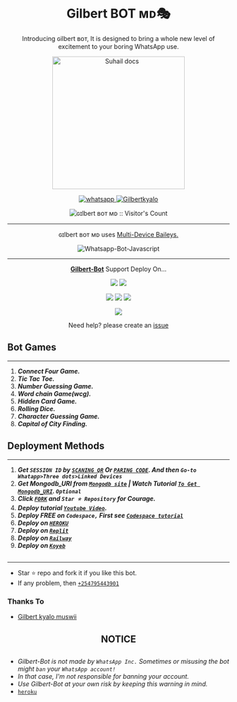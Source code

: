  <h1 align="center"> Gilbert BOT ᴍᴅ🎭 </h1> 
<p align="center"> Introducing ɢilbert ʙᴏᴛ, It is designed to bring a whole new level of excitement to your boring WhatsApp use. </p>

<p align="center">
  <a href="https://github.com/Gilbertkyalo/gilbert-bot-md">
    <img alt="Suhail docs" height="300" src="https://telegra.ph/file/54efddccf41281ad7ec51.jpg">
  </a>
</p>
    
   
   
<p align="center">
  <a href="https://wa.me/+254795443901?text=Hi+Bro--+I+Need+Help.+I+messaged+you+from+GILBERT ʙᴏᴛ+Repo" target="_blank">
    <img alt="whatsapp" src="https://img.shields.io/badge/ Whatsapp -25D366?style=for-the-badge&logo=whatsapp&logoColor=white" />
 
  <a aria-label="ɢɪlbert ʙᴏᴛ is free to use" href="https://github.com/Gilbertkyalo/gilbert-bot-md" target="_blank">
    <img alt="Gilbertkyalo" src="https://img.shields.io/youtube/channel/subscribers/UCU071AMRqcd5mfTdCgJFwPg" target="_blank" />
  </a>

</p>
<p align="center"><img src="https://profile-counter.glitch.me/{Gilbert-kyalo}/count.svg" alt="ɢɪlbert ʙᴏᴛ ᴍᴅ :: Visitor's Count" /></p>

---




<p align="center"> ɢɪlbert ʙᴏᴛ ᴍᴅ uses
  <a href="https://github.com/adiwajshing/Baileys">Multi-Device Baileys.</a>
</p>
<p align="center">
  <img title="Whatsapp-Bot-Javascript" src="https://img.shields.io/badge/Javascript-363303?style=for-the-badge&logo=javascript&logoColor=c6c631"></img>
</p>

---

<p align="center">
  <a href="https://github.com/Gilbertkyalo/gilbert-bot-md"><b>Gilbert-Bot</b></a> Support Deploy On...
</p>

<p align="center">
  <a href="https://github.com/SuhailTechInfo/Suhail-Md/blob/main/temp/deploy-on-vps.md"><img src="https://img.shields.io/badge/self hosting-3d1513?style=for-the-badge&logo=serverless&logoColor=FD5750"></a>
  <a href="https://railway.app/template/GZOvIe?referralCode=wVDLrh"><img src="https://img.shields.io/badge/railway-3e164f?style=for-the-badge&logo=railway&logoColor=0B0D0E"></a>
</p>
<p align="center">
  <a href="https://dashboard.heroku.com/new?template=https%3A%2F%2Fgithub.com%2FGilbertkyalo%2Fgilbert-bot-md"><img src="https://img.shields.io/badge/heroku-9d7acc?style=for-the-badge&logo=heroku&logoColor=430098"></a>
  <a href="https://suhail-web01.vercel.app/replit.html"><img src="https://img.shields.io/badge/replit-253c99?style=for-the-badge&logo=replit&logoColor=F26207"></a>
  <a href="https://app.koyeb.com/apps/deploy?type=git&repository=github.com/Gilbertkyalo/gilbert-bot-md&branch=main&env[SESSION_ID]&env[OWNER_NUMBER]=254795443901&env[MONGODB_URI]&&env[OWNER_NAME]=ɢɪlbert ᴛᴇᴄʜ&env[KOYEB_API]&env[PREFIX]=.&env[WAPRESENCE]&env[AUTO_READ_STATUS]=true&env[DISABLE_PM]=false&env[PACK_AUTHER]=whatsapp+bot&env[PACK_NAME]=ɢɪlbertkyalo&env[STYLE]=0&env[MODE]=private&env[READ_MESSAGE]=false&env[THEME]=GILBERT&env[WARN_COUNT]=3&env[BLOCK_JID]=null&env[TIME_ZONE]=Africa/Nairobi&name=gilbert-kyalo&env[KOYEB_NAME]=suhail-md&env[SUDO]=null&env[THUMB_IMAGE]=https://telegra.ph/file/54efddccf41281ad7ec51.jpg"><img src="https://img.shields.io/badge/koyeb-033604?style=for-the-badge&logo=koyeb&logoColor=white"></a>
</p>
<p align="center">
  <a href="https://youtu.be/3NdJb6_1cJM"><img src="https://img.shields.io/badge/CodeSpace-green?colorA=%23ff000&colorB=%23017e40&style=for-the-badge&logo=git&logoColor=white"></a>
</p>
<p align="center">Need help? please create an <a href="https://github.com/Gilbertkyalo/gilbert-bot-md/issues">issue</a></p>

 



## Bot Games
---
1. ***Connect Four Game.***
2.  ***Tic Tac Toe.***
3.  ***Number Guessing Game.***
4.  ***Word chain Game(wcg).***
5.  ***Hidden Card Game.***
6.  ***Rolling Dice.***
7.  ***Character Guessing Game.***
8.  ***Capital of City Finding.***
##


 




    
   
## Deployment Methods
---
1.  ***Get `SESSION ID` by [`SCANING QR`](https://suhail-md-vtsf-onrender.com) Or [`PARING CODE`](https://replit.com/@giftedmaurice045/GiftedtechPairingCode#index.js). And then `Go-to Whatapp>Three dots>Linked Devices`***
2.  ***Get Mongodb_URI from [`Mongodb site`](https://www.mongodb.com/) | Watch Tutorial [`To Get Mongodb_URI`](https://youtu.be/6rnftFl0fAI). `Optional`***
3.  ***Click [`FORK`](https://github.com/Gilbertkyalo/gilbert-bot-md/fork) and `Star ⭐ Repository` for Courage.***
4.  ***Deploy tutorial [`Youtube Video`](https://youtu.be/6rnftFl0fAI).***
5.  ***Deploy FREE on `Codespace,` First see [`Codespace tutorial`](https://youtu.be/3NdJb6_1cJM)***
6.  ***Deploy on [`HEROKU`](https://dashboard.heroku.com/new?template=https%3A%2F%2Fgithub.com%2FGilbert%2Fgilbert-bot-md)***
7.  ***Deploy on [`Replit`](https://replit.com/github/Gilbert/gilbert-bot-md)***
8.  ***Deploy on [`Railway`](https://railway.app/template/GZOvIe?referralCode=wVDLrh)***
9.  ***Deploy on [`Koyeb`](https://app.koyeb.com/apps/deploy?type=git&repository=github.com/SuhailTechInfo/Suhail-Md&branch=main&env[SESSION_ID]&env[OWNER_NUMBER]=254795443901&env[MONGODB_URI]&&env[OWNER_NAME]=ɢɪlbert&env[KOYEB_API]&env[PREFIX]=.&env[WAPRESENCE]&env[AUTO_READ_STATUS]=true&env[DISABLE_PM]=true&env[PACK_AUTHER]=whatsapp+bot&env[PACK_NAME]=ɢɪlbertkyalo&env[STYLE]=0&env[MODE]=private&env[READ_MESSAGE]=false&env[THEME]=GILBERT&env[WARN_COUNT]=3&env[BLOCK_JID]=null&env[TIME_ZONE]=Africa/Nairobi&name=suhail-md&env[KOYEB_NAME]=suhail-md&env[SUDO]=null&env[THUMB_IMAGE]=https://telegra.ph/file/54efddccf41281ad7ec51.jpg)***

##
---


- Star ⭐ repo and fork it if you like this bot.
- If any problem, then [`+254795443901`](https://wa.me/254795443901)


### Thanks To
- [Gilbert kyalo muswii](https://github.com/Gilbertkyalo) 




<h2 align="center">  NOTICE
</h2>
   
## 
- *Gilbert-Bot is not made by `WhatsApp Inc.` Sometimes or misusing the bot might `ban` your `WhatsApp account!`*
- *In that case, I'm not responsible for banning your account.*
- *Use Gilbert-Bot at your own risk by keeping this warning in mind.*
- [`heroku`]( https://dashboard.heroku.com/new?template=https://github.com/Gilbert/gilbert-bot-md)
